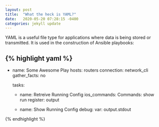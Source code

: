 ```yaml
---
layout: post
title:  "What the heck is YAML?"
date:   2020-05-20 07:28:15 -0400
categories: jekyll update
---
```


YAML is a useful file type for applications where data is being stored or transmitted. It is used in the construction of Ansible playbooks:

{% highlight yaml %}
---

  - name: Some Awesome Play
    hosts: routers
    connection: network_cli
    gather_facts: no

    tasks:
      - name: Retreive Running Config
        ios_commands:
          Commands: show run
        register: output
      
      - name: Show Running Config
        debug:
          var: output.stdout

{% endhighlight %}